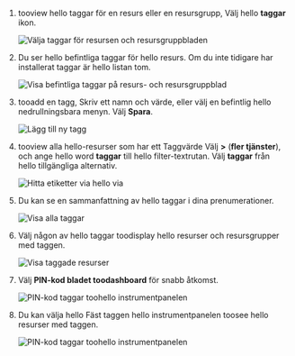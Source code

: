 1. tooview hello taggar för en resurs eller en resursgrupp, Välj hello **taggar** ikon. 
   
     ![Välja taggar för resursen och resursgruppbladen](./media/resource-manager-tag-resources/select-tag-icon.png)
2. Du ser hello befintliga taggar för hello resurs. Om du inte tidigare har installerat taggar är hello listan tom. 

     ![Visa befintliga taggar på resurs- och resursgruppblad](./media/resource-manager-tag-resources/existing-tags.png)
3. tooadd en tagg, Skriv ett namn och värde, eller välj en befintlig hello nedrullningsbara menyn. Välj **Spara**.

     ![Lägg till ny tagg](./media/resource-manager-tag-resources/tag-resources.png)
3. tooview alla hello-resurser som har ett Taggvärde Välj  **>**  (**fler tjänster**), och ange hello word **taggar** till hello filter-textrutan. Välj **taggar** från hello tillgängliga alternativ.
   
     ![Hitta etiketter via hello via](./media/resource-manager-tag-resources/browse-tags.png)
4. Du kan se en sammanfattning av hello taggar i dina prenumerationer.
   
     ![Visa alla taggar](./media/resource-manager-tag-resources/tag-taxonomy.png)
5. Välj någon av hello taggar toodisplay hello resurser och resursgrupper med taggen.
   
     ![Visa taggade resurser](./media/resource-manager-tag-resources/show-tagged-resources.png)
6. Välj **PIN-kod bladet toodashboard** för snabb åtkomst.
   
     ![PIN-kod taggar toohello instrumentpanelen](./media/resource-manager-tag-resources/pin-tag.png)
7. Du kan välja hello Fäst taggen hello instrumentpanelen toosee hello resurser med taggen.

     ![PIN-kod taggar toohello instrumentpanelen](./media/resource-manager-tag-resources/show-pinned-tag.png)
